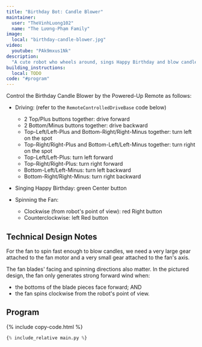 ```yaml
---
title: "Birthday Bot: Candle Blower"
maintainer:
  user: "TheVinhLuong102"
  name: "The Lương-Phạm Family"
image:
  local: "birthday-candle-blower.jpg"
video:
  youtube: "PAk9mxus1Nk"
description:
  "A cute robot who wheels around, sings Happy Birthday and blow candles by its powerful fan! Member of the Lương-Phạm family's Birthday Bots squad, alongside Birthday Cake Cutter and Birthday Gift Presenter."
building_instructions:
  local: TODO
code: "#program"
---
```



Control the Birthday Candle Blower by the Powered-Up Remote as follows:

- Driving: (refer to the `RemoteControlledDriveBase` code below)
  - 2 Top/Plus buttons together: drive forward
  - 2 Bottom/Minus buttons together: drive backward
  - Top-Left/Left-Plus and Bottom-Right/Right-Minus together: turn left on the spot
  - Top-Right/Right-Plus and Bottom-Left/Left-Minus together: turn right on the spot
  - Top-Left/Left-Plus: turn left forward
  - Top-Right/Right-Plus: turn right forward
  - Bottom-Left/Left-Minus: turn left backward
  - Bottom-Right/Right-Minus: turn right backward

- Singing Happy Birthday: green Center button

- Spinning the Fan: 
  - Clockwise (from robot's point of view): red Right button
  - Counterclockwise: left Red button


## Technical Design Notes

For the fan to spin fast enough to blow candles, we need a very large gear attached to the fan motor and a very small gear attached to the fan's axis.

The fan blades' facing and spinning directions also matter. In the pictured design, the fan only generates strong forward wind when:
- the bottoms of the blade pieces face forward; AND
- the fan spins clockwise from the robot's point of view.


## Program

{% include copy-code.html %}
```python
{% include_relative main.py %}
```
